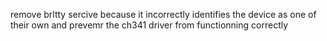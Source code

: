 remove brltty sercive because it incorrectly identifies the device as one of their own and prevemr the ch341 driver from functionning correctly